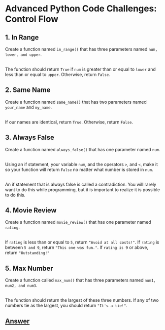 # Advanced Python Code Challenges: Control Flow

## 1. In Range
Create a function named ```in_range()``` that has three parameters named ```num, lower, and upper```.<br />

<br />The function should return ```True``` if ```num``` is greater than or equal to ```lower``` and less than or equal to ```upper```. Otherwise, return ```False```.

## 2. Same Name
Create a function named ```same_name()``` that has two parameters named ```your_name``` and ```my_name```.<br />

<br />If our names are identical, return ```True```. Otherwise, return ```False```.

## 3. Always False

Create a function named ```always_false()``` that has one parameter named ```num```.<br />

<br />Using an if statement, your variable ```num```, and the operators ```>```, and ```<```, make it so your function will return ```False``` no matter what number is stored in ```num```.<br />

<br />An if statement that is always false is called a contradiction. You will rarely want to do this while programming, but it is important to realize it is possible to do this.

## 4. Movie Review
Create a function named ```movie_review()``` that has one parameter named ```rating```.<br />

<br />If ```rating``` is less than or equal to ```5```, return ```"Avoid at all costs!"```. If ```rating``` is between ```5 and 9```, return ```"This one was fun."```. If ```rating is 9``` or above, return ```"Outstanding!"```

## 5. Max Number
Create a function called ```max_num()``` that has three parameters named ```num1, num2, and num3```.<br />

<br />The function should return the largest of these three numbers. If any of two numbers tie as the largest, you should return ```"It's a tie!"```.

## [Answer](answer.py)
